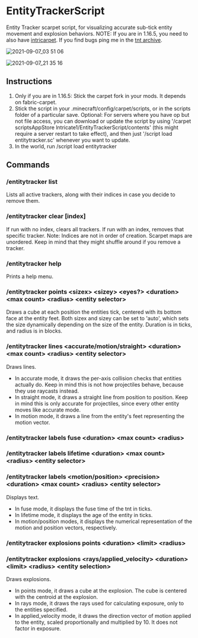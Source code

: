 # EntityTrackerScript
Entity Tracker scarpet script, for visualizing accurate sub-tick entity movement and explosion behaviors.
NOTE: If you are in 1.16.5, you need to also have [intricarpet](https://github.com/lntricate1/intricarpet).
If you find bugs ping me in the [tnt archive](https://discord.gg/vPyUBcdmZV).

![2021-09-07_03 51 06](https://user-images.githubusercontent.com/29168747/132648895-3aeceba9-18a9-4cd1-a0a0-ead5e020513a.png)

![2021-09-07_21 35 16](https://user-images.githubusercontent.com/29168747/132648957-d0e94cbf-4e7e-4df6-b4a2-662cba796fa3.png)

## Instructions
1. Only if you are in 1.16.5: Stick the carpet fork in your mods. It depends on fabric-carpet.
2. Stick the script in your .minecraft/config/carpet/scripts, or in the scripts folder of a particular save.
Optional: For servers where you have op but not file access, you can download or update the script by using '/carpet scriptsAppStore lntricate1/EntityTrackerScript/contents' (this might require a server restart to take effect), and then just '/script load entitytracker.sc' whenever you want to update.
3. In the world, run /script load entitytracker

## Commands
### /entitytracker list
Lists all active trackers, along with their indices in case you decide to remove them.

### /entitytracker clear [index]
If run with no index, clears all trackers.
If run with an index, removes that specific tracker.
Note: Indices are not in order of creation. Scarpet maps are unordered. Keep in mind that they might shuffle around if you remove a tracker.

### /entitytracker help
Prints a help menu.

### /entitytracker points \<sizex> \<sizey> \<eyes?> \<duration> \<max count> \<radius> \<entity selector>
Draws a cube at each position the entities tick, centered with its bottom face at the entity feet.
Both sizex and sizey can be set to 'auto', which sets the size dynamically depending on the size of the entity.
Duration is in ticks, and radius is in blocks.

### /entitytracker lines \<accurate/motion/straight> \<duration> \<max count> \<radius> \<entity selector>
Draws lines.
- In accurate mode, it draws the per-axis collision checks that entities actually do. Keep in mind this is not how projectiles behave, because they use raycasts instead.
- In straight mode, it draws a straight line from position to position. Keep in mind this is only accurate for projectiles, since every other entity moves like accurate mode.
- In motion mode, it draws a line from the entity's feet representing the motion vector.

### /entitytracker labels fuse \<duration> \<max count> \<radius>
### /entitytracker labels lifetime \<duration> \<max count> \<radius> \<entity selector>
### /entitytracker labels \<motion/position> \<precision> \<duration> \<max count> \<radius> \<entity selector>
Displays text.
- In fuse mode, it displays the fuse time of the tnt in ticks.
- In lifetime mode, it displays the age of the entity in ticks.
- In motion/position modes, it displays the numerical representation of the motion and position vectors, respectively.

### /entitytracker explosions points \<duration> \<limit> \<radius>
### /entitytracker explosions \<rays/applied_velocity> \<duration> \<limit> \<radius> \<entity selection>
Draws explosions.
- In points mode, it draws a cube at the explosion. The cube is centered with the centroid at the explosion.
- In rays mode, it draws the rays used for calculating exposure, only to the entities specified.
- In applied_velocity mode, it draws the direction vector of motion applied to the entity, scaled proportionally and multiplied by 10. It does not factor in exposure.
